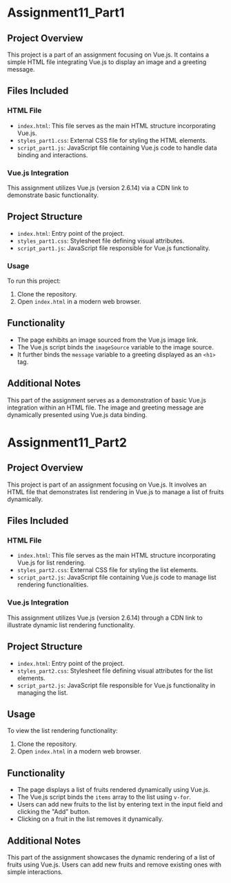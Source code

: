 # Assignment11_Part1

## Project Overview
This project is a part of an assignment focusing on Vue.js. It contains a simple HTML file integrating Vue.js to display an image and a greeting message.

## Files Included

### HTML File
- `index.html`: This file serves as the main HTML structure incorporating Vue.js.
- `styles_part1.css`: External CSS file for styling the HTML elements.
- `script_part1.js`: JavaScript file containing Vue.js code to handle data binding and interactions.

### Vue.js Integration
This assignment utilizes Vue.js (version 2.6.14) via a CDN link to demonstrate basic functionality.

## Project Structure
- `index.html`: Entry point of the project.
- `styles_part1.css`: Stylesheet file defining visual attributes.
- `script_part1.js`: JavaScript file responsible for Vue.js functionality.

### Usage
To run this project:
1. Clone the repository.
2. Open `index.html` in a modern web browser.

## Functionality
- The page exhibits an image sourced from the Vue.js image link.
- The Vue.js script binds the `imageSource` variable to the image source.
- It further binds the `message` variable to a greeting displayed as an `<h1>` tag.

## Additional Notes
This part of the assignment serves as a demonstration of basic Vue.js integration within an HTML file. The image and greeting message are dynamically presented using Vue.js data binding.

# Assignment11_Part2

## Project Overview
This project is part of an assignment focusing on Vue.js. It involves an HTML file that demonstrates list rendering in Vue.js to manage a list of fruits dynamically.

## Files Included

### HTML File
- `index.html`: This file serves as the main HTML structure incorporating Vue.js for list rendering.
- `styles_part2.css`: External CSS file for styling the list elements.
- `script_part2.js`: JavaScript file containing Vue.js code to manage list rendering functionalities.

### Vue.js Integration
This assignment utilizes Vue.js (version 2.6.14) through a CDN link to illustrate dynamic list rendering functionality.

## Project Structure
- `index.html`: Entry point of the project.
- `styles_part2.css`: Stylesheet file defining visual attributes for the list elements.
- `script_part2.js`: JavaScript file responsible for Vue.js functionality in managing the list.

## Usage
To view the list rendering functionality:
1. Clone the repository.
2. Open `index.html` in a modern web browser.

## Functionality
- The page displays a list of fruits rendered dynamically using Vue.js.
- The Vue.js script binds the `items` array to the list using `v-for`.
- Users can add new fruits to the list by entering text in the input field and clicking the "Add" button.
- Clicking on a fruit in the list removes it dynamically.

## Additional Notes
This part of the assignment showcases the dynamic rendering of a list of fruits using Vue.js. Users can add new fruits and remove existing ones with simple interactions.

